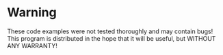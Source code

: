 


# Warning
These code examples were not tested thoroughly and may contain bugs! This program is distributed in the hope that it will be useful, but WITHOUT ANY WARRANTY!
